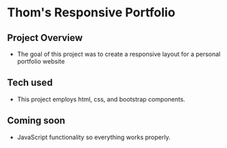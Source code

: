 # Thom's Responsive Portfolio
## Project Overview
* The goal of this project was to create a responsive layout for a personal portfolio website

## Tech used
* This project employs html, css, and bootstrap components.

## Coming soon
* JavaScript functionality so everything works properly.
